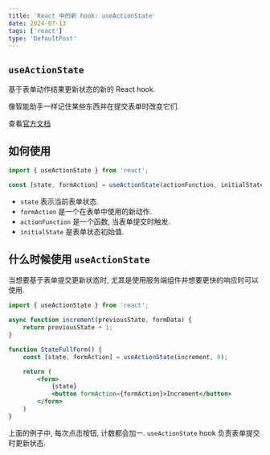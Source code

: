 ```yaml
---
title: 'React 中的新 hook: useActionState'
date: 2024-07-13
tags: ['react']
type: 'DefaultPost'
---
```


## `useActionState`

基于表单动作结果更新状态的新的 React hook.

像智能助手一样记住某些东西并在提交表单时改变它们.

查看[官方文档](https://react.dev/reference/react/useActionState)

## 如何使用

```jsx
import { useActionState } from 'react';

const [state, formAction] = useActionState(actionFunction, initialState);
```

* `state` 表示当前表单状态.
* `formAction` 是一个在表单中使用的新动作.
* `actionFunction` 是一个函数, 当表单提交时触发.
* `initialState` 是表单状态初始值.

## 什么时候使用 `useActionState`

当想要基于表单提交更新状态时, 尤其是使用服务端组件并想要更快的响应时可以使用.

```jsx
import { useActionState } from 'react';

async function increment(previousState, formData) {
    return previousState + 1;
}

function StateFullForm() {
    const [state, formAction] = useActionState(increment, 0);

    return (
        <form>
            {state}
            <button formAction={formAction}>Increment</button>
        </form>
    )
}
```

上面的例子中, 每次点击按钮, 计数都会加一. `useActionState` hook 负责表单提交时更新状态.
